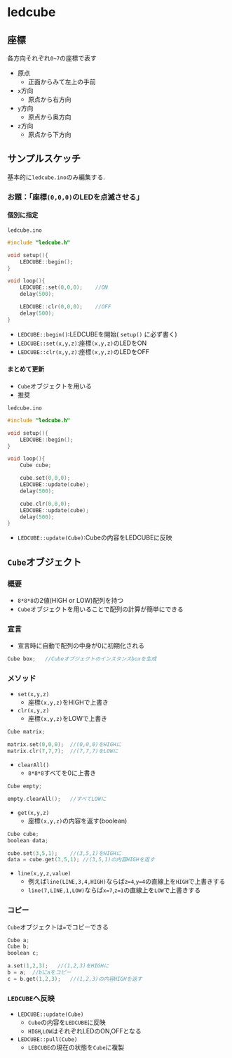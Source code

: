 # ledcube

## 座標

各方向それぞれ`0~7`の座標で表す

* 原点
	* 正面からみて左上の手前
* `x`方向
	* 原点から右方向
* `y`方向
	* 原点から奥方向
* `z`方向
	* 原点から下方向

## サンプルスケッチ

基本的に`ledcube.ino`のみ編集する.

### お題：「座標`(0,0,0)`のLEDを点滅させる」

#### 個別に指定

`ledcube.ino`
```cpp
#include "ledcube.h"

void setup(){
	LEDCUBE::begin();
}

void loop(){
	LEDCUBE::set(0,0,0);	//ON
	delay(500);

	LEDCUBE::clr(0,0,0);	//OFF
	delay(500);
}
```
* `LEDCUBE::begin()`:LEDCUBEを開始( `setup()` に必ず書く)
* `LEDCUBE::set(x,y,z)`:座標`(x,y,z)`のLEDをON
* `LEDCUBE::clr(x,y,z)`:座標`(x,y,z)`のLEDをOFF

#### まとめて更新
* `Cube`オブジェクトを用いる
* 推奨

`ledcube.ino`
```cpp
#include "ledcube.h"

void setup(){
	LEDCUBE::begin();
}

void loop(){
	Cube cube;

	cube.set(0,0,0);
	LEDCUBE::update(cube);
	delay(500);

	cube.clr(0,0,0);
	LEDCUBE::update(cube);
	delay(500);
}
```

* `LEDCUBE::update(Cube)`:Cubeの内容をLEDCUBEに反映

## `Cube`オブジェクト

### 概要
* `8*8*8`の2値(HIGH or LOW)配列を持つ
* `Cube`オブジェクトを用いることで配列の計算が簡単にできる

### 宣言
* 宣言時に自動で配列の中身が0に初期化される
```cpp
Cube box;	//Cubeオブジェクトのインスタンスboxを生成
```

### メソッド
* `set(x,y,z)`
	* 座標`(x,y,z)`をHIGHで上書き
* `clr(x,y,z)`
	* 座標`(x,y,z)`をLOWで上書き

```cpp
Cube matrix;

matrix.set(0,0,0);	//(0,0,0)をHIGHに
matrix.clr(7,7,7);	//(7,7,7)をLOWに
```

* `clearAll()`
	* `8*8*8`すべてを0に上書き
```cpp
Cube empty;

empty.clearAll();	//すべてLOWに
```

* `get(x,y,z)`
	* 座標`(x,y,z)`の内容を返す(boolean)
```cpp
Cube cube;
boolean data;

cube.set(3,5,1);	//(3,5,1)をHIGHに
data = cube.get(3,5,1);	//(3,5,1)の内容HIGHを返す
```

* `line(x,y,z,value)`
	* 例えば`line(LINE,3,4,HIGH)`ならば`z=4`,`y=4`の直線上を`HIGH`で上書きする
	* `line(7,LINE,1,LOW)`ならば`x=7`,`z=1`の直線上を`LOW`で上書きする

### コピー

`Cube`オブジェクトは`=`でコピーできる
```cpp
Cube a;
Cube b;
boolean c;

a.set(1,2,3);	//(1,2,3)をHIGHに
b = a;	//bにaをコピー
c = b.get(1,2,3);	//(1,2,3)の内容HIGHを返す
```

### `LEDCUBE`へ反映
* `LEDCUBE::update(Cube)`
	* `Cube`の内容を`LEDCUBE`に反映
	* `HIGH`,`LOW`はそれぞれLEDのON,OFFとなる
* `LEDCUBE::pull(Cube)`
	* `LEDCUBE`の現在の状態を`Cube`に複製
